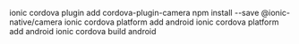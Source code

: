 ionic cordova plugin add cordova-plugin-camera
npm install --save @ionic-native/camera
ionic cordova platform add android
ionic cordova platform add android
ionic cordova build android
